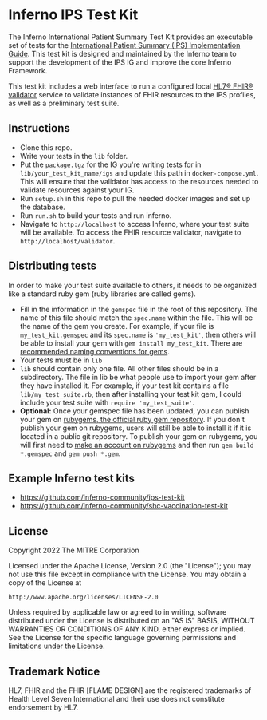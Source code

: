 # Inferno IPS Test Kit

The Inferno International Patient Summary Test Kit provides an
executable set of tests for the [International Patient Summary (IPS)
Implementation Guide](https://build.fhir.org/ig/HL7/fhir-ips/).  This test kit
is designed and maintained by the Inferno team to support the development of the
IPS IG and improve the core Inferno Framework.

This test kit includes a web interface to run a configured local [HL7® FHIR®
validator](https://confluence.hl7.org/display/FHIR/Using+the+FHIR+Validator)
service to validate instances of FHIR resources to the IPS profiles, as well as
a preliminary test suite.

## Instructions

- Clone this repo.
- Write your tests in the `lib` folder.
- Put the `package.tgz` for the IG you're writing tests for in
  `lib/your_test_kit_name/igs` and update this path in `docker-compose.yml`.
  This will ensure that the validator has access to the resources needed to
  validate resources against your IG.
- Run `setup.sh` in this repo to pull the needed docker images and set up the
  database.
- Run `run.sh` to build your tests and run inferno.
- Navigate to `http://localhost` to access Inferno, where your test suite will
  be available. To access the FHIR resource validator, navigate to
  `http://localhost/validator`.

## Distributing tests

In order to make your test suite available to others, it needs to be organized
like a standard ruby gem (ruby libraries are called gems).

- Fill in the information in the `gemspec` file in the root of this repository.
  The name of this file should match the `spec.name` within the file. This will
  be the name of the gem you create. For example, if your file is
  `my_test_kit.gemspec` and its `spec.name` is `'my_test_kit'`, then others will
  be able to install your gem with `gem install my_test_kit`. There are
  [recommended naming conventions for
  gems](https://guides.rubygems.org/name-your-gem/).
- Your tests must be in `lib`
- `lib` should contain only one file. All other files should be in a
  subdirectory. The file in lib be what people use to import your gem after they
  have installed it. For example, if your test kit contains a file
  `lib/my_test_suite.rb`, then after installing your test kit gem, I could
  include your test suite with `require 'my_test_suite'`.
- **Optional:** Once your gemspec file has been updated, you can publish your
  gem on [rubygems, the official ruby gem repository](https://rubygems.org/). If
  you don't publish your gem on rubygems, users will still be able to install it
  if it is located in a public git repository. To publish your gem on rubygems,
  you will first need to [make an account on
  rubygems](https://guides.rubygems.org/publishing/#publishing-to-rubygemsorg)
  and then run `gem build *.gemspec` and `gem push *.gem`.

## Example Inferno test kits

- https://github.com/inferno-community/ips-test-kit
- https://github.com/inferno-community/shc-vaccination-test-kit

## License
Copyright 2022 The MITRE Corporation

Licensed under the Apache License, Version 2.0 (the "License"); you may not use
this file except in compliance with the License. You may obtain a copy of the
License at
```
http://www.apache.org/licenses/LICENSE-2.0
```
Unless required by applicable law or agreed to in writing, software distributed
under the License is distributed on an "AS IS" BASIS, WITHOUT WARRANTIES OR
CONDITIONS OF ANY KIND, either express or implied. See the License for the
specific language governing permissions and limitations under the License.

## Trademark Notice

HL7, FHIR and the FHIR [FLAME DESIGN] are the registered trademarks of Health
Level Seven International and their use does not constitute endorsement by HL7.
